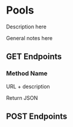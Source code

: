 # Pools

Description here

General notes here

## GET Endpoints

### Method Name

URL + description

Return JSON
</br>


## POST Endpoints